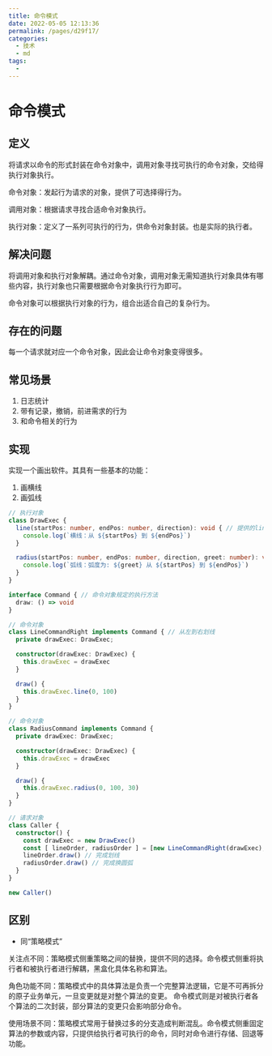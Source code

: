 ```yaml
---
title: 命令模式
date: 2022-05-05 12:13:36
permalink: /pages/d29f17/
categories:
  - 技术
  - md
tags:
  - 
---
```


# 命令模式

## 定义

将请求以命令的形式封装在命令对象中，调用对象寻找可执行的命令对象，交给得执行对象执行。

<!-- more -->

命令对象：发起行为请求的对象，提供了可选择得行为。

调用对象：根据请求寻找合适命令对象执行。

执行对象：定义了一系列可执行的行为，供命令对象封装。也是实际的执行者。

## 解决问题

将调用对象和执行对象解耦。通过命令对象，调用对象无需知道执行对象具体有哪些内容，执行对象也只需要根据命令对象执行行为即可。

命令对象可以根据执行对象的行为，组合出适合自己的复杂行为。

## 存在的问题

每一个请求就对应一个命令对象，因此会让命令对象变得很多。

## 常见场景

1. 日志统计
2. 带有记录，撤销，前进需求的行为
3. 和命令相关的行为

## 实现

实现一个画出软件。其具有一些基本的功能：

1. 画横线
2. 画弧线

```typescript
// 执行对象
class DrawExec {
  line(startPos: number, endPos: number, direction): void { // 提供的line行为
    console.log(`横线：从 ${startPos} 到 ${endPos}`)
  }

  radius(startPos: number, endPos: number, direction, greet: number): void { // 提供的radius行为
    console.log(`弧线：弧度为: ${greet} 从 ${startPos} 到 ${endPos}`)
  }
}

interface Command { // 命令对象规定的执行方法
  draw: () => void
}

// 命令对象
class LineCommandRight implements Command { // 从左到右划线
  private drawExec: DrawExec;

  constructor(drawExec: DrawExec) {
    this.drawExec = drawExec
  }

  draw() {
    this.drawExec.line(0, 100)
  }
}

// 命令对象
class RadiusCommand implements Command {
  private drawExec: DrawExec;

  constructor(drawExec: DrawExec) {
    this.drawExec = drawExec
  }

  draw() {
    this.drawExec.radius(0, 100, 30)
  }
}

// 请求对象
class Caller {
  constructor() {
    const drawExec = new DrawExec()
    const [ lineOrder, radiusOrder ] = [new LineCommandRight(drawExec), new RadiusCommand(drawExec)]
    lineOrder.draw() // 完成划线
    radiusOrder.draw() // 完成换圆弧
  }
}

new Caller()
```

## 区别

* 同“策略模式”

关注点不同：策略模式侧重策略之间的替换，提供不同的选择。命令模式侧重将执行者和被执行者进行解耦，黑盒化具体名称和算法。

角色功能不同：策略模式中的具体算法是负责一个完整算法逻辑，它是不可再拆分的原子业务单元，一旦变更就是对整个算法的变更。
命令模式则是对被执行者各个算法的二次封装，部分算法的变更只会影响部分命令。

使用场景不同：策略模式常用于替换过多的分支造成判断混乱。命令模式侧重固定算法的参数或内容，只提供给执行者可执行的命令，同时对命令进行存储、回退等功能。